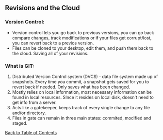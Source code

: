 ## Revisions and the Cloud
### Version Control:
  * Version control lets you go back to previous versions, you can go back compare changes, track modifications or if your files get corrupt/lost, you can revert back to a previos version. 
  * Files can be cloned to your desktop, edit them, and push them back to the cloud. Saving all of your revisions.
  
### What is GIT:
1. Distributed Version Control system (DVCS) - data file system made up of snapshots. Every time you commit, a snapshot gets saved for you to revert back if needed. Only saves what has been changed. 
2. Mostly relies on local information, most necessary information can be found in local resources. SInce it resides on local disk, doesn't need to get info from a server.
3. Acts like a gatekeeper, keeps track of every single change to any file and/or directory.
4. Files in gate can remain in three main states: commited, modified and staged. 
  
[Back to Table of Contents](https://github.com/karenmal/Reading-notes-JavaScript-102)
